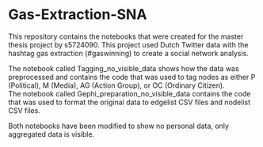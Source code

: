 # Gas-Extraction-SNA
This repository contains the notebooks that were created for the master thesis project by s5724090.
This project used Dutch Twitter data with the hashtag gas extraction (#gaswinning) to create a social network analysis.

The notebook called Tagging_no_visible_data shows how the data was preprocessed and contains the code that was used to tag nodes as either P (Political), M (Media), AG (Action Group), or OC (Ordinary Citizen).  
The notebook called Gephi_preparation_no_visible_data contains the code that was used to format the original data to edgelist CSV files and nodelist CSV files.

Both notebooks have been modified to show no personal data, only aggregated data is visible. 
